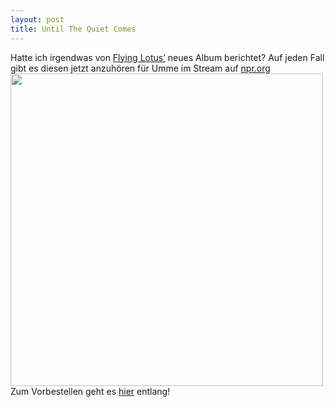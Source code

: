 ```yaml
---
layout: post
title: Until The Quiet Comes
---
```


<p>Hatte ich irgendwas von <a href="/blog/2012/08/alice-coltrane-prema-fly-first">Flying Lotus’</a> neues Album berichtet? Auf jeden Fall gibt es diesen jetzt anzuhören für Umme im Stream auf <a href="http://www.npr.org/2012/09/23/161299030/first-listen-flying-lotus-until-the-quiet-comes">npr.org</a><br />
<img src="http://flying-lotus.com/wp-content/uploads/2012/09/Group.jpg" width="500px" class="img-polaroid"/><br />
Zum Vorbestellen geht es <a href="http://flying-lotus.com/watch-until-the-quiet-comes-short-film/">hier</a> entlang!</p>
